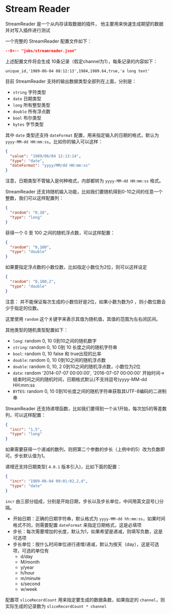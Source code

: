 # Stream Reader

StreamReader 是一个从内存读取数据的插件， 他主要用来快速生成期望的数据并对写入插件进行测试

一个完整的 StreamReader 配置文件如下：

```json
--8<-- "jobs/streamreader.json"
```

上述配置文件将会生成 10条记录（假定channel为1），每条记录的内容如下：

`unique_id,'1989-06-04 08:12:13',1984,1989.64,true,'a long text'`

目前 StreamReader 支持的输出数据类型全部列在上面，分别是：

- `string` 字符类型
- `date` 日期类型
- `long` 所有整型类型
- `double` 所有浮点数
- `bool` 布尔类型
- `bytes` 字节类型

其中 `date` 类型还支持 `dateFormat` 配置，用来指定输入的日期的格式，默认为 `yyyy-MM-dd HH:mm:ss`。比如你的输入可以这样：

```json
{
  "value": "1989/06/04 12:13:14",
  "type": "date",
  "dateFormat": "yyyy/MM/dd HH:mm:ss"
}
```

注意，日期类型不管输入是何种格式，内部都转为 `yyyy-MM-dd HH:mm:ss` 格式。

StreamReader 还支持随机输入功能，比如我们要随机得到0-10之间的任意一个整数，我们可以这样配置列：

```json
{
  "random": "0,10",
  "type": "long"
}
```

获得一个 0 至 100 之间的随机浮点数，可以这样配置：

```json
{
  "random": "0,100",
  "type": "double"
}
```

如果要指定浮点数的小数位数，比如指定小数位为2位，则可以这样设定

```json
{
  "random": "0,100,2",
  "type": "double"
}
```

注意： 并不能保证每次生成的小数恰好是2位，如果小数为数为0 ，则小数位数会少于指定的位数。

这里使用 `random` 这个关键字来表示其值为随机值，其值的范围为左右闭区间。

其他类型的随机类型配置如下：

- `long`: random 0, 10 0到10之间的随机数字
- `string`: random 0, 10 0到 10 长度之间的随机字符串
- `bool`: random 0, 10 false 和 true出现的比率
- `double`: random 0, 10 0到10之间的随机浮点数
- `double`: random 0, 10, 2 0到10之间的随机浮点数，小数位为2位  
- `date`: random '2014-07-07 00:00:00', '2016-07-07 00:00:00' 开始时间->结束时间之间的随机时间，日期格式默认(不支持逗号)yyyy-MM-dd HH:mm:ss
- `BYTES`: random 0, 10 0到10长度之间的随机字符串获取其UTF-8编码的二进制串

StreamReader 还支持递增函数，比如我们要得到一个从1开始，每次加5的等差数列，可以这样配置：

```json
{
  "incr": "1,5",
  "type": "long"
}
```

如果需要获得一个递减的数列，则把第二个参数的步长（上例中的5）改为负数即可。步长默认值为1。

递增还支持日期类型( `4.0.1` 版本引入)，比如下面的配置：

```json
{
  "incr": "1989-06-04 09:01:02,2,d",
  "type": "date"
}
```

`incr` 由三部分组成，分别是开始日期，步长以及步长单位，中间用英文逗号(,)分隔。

- 开始日期：正确的日期字符串，默认格式为 `yyyy-MM-dd hh:mm:ss`，如果时间格式不同，则需要配置 `dateFormat` 来指定日期格式，这是必填项
- 步长：每次需要增加的长度，默认为1，如果希望是递减，则填写负数，这是可选项
- 步长单位：按什么时间单位进行递增/递减，默认为按天（day），这是可选项，可选的单位有
  - d/day
  - M/month
  - y/year
  - h/hour
  - m/minute
  - s/second
  - w/week

配置项 `sliceRecordCount` 用来指定要生成的数据条数，如果指定的 `channel`，则实际生成的记录数为 `sliceRecordCount * channel`
